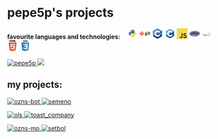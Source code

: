 # pepe5p's projects

**favourite languages and technologies:**
&nbsp;&nbsp;
<code><img height="25" src="https://raw.githubusercontent.com/github/explore/80688e429a7d4ef2fca1e82350fe8e3517d3494d/topics/python/python.png"></code>
<code><img height="25" src="https://raw.githubusercontent.com/github/explore/80688e429a7d4ef2fca1e82350fe8e3517d3494d/topics/git/git.png"></code>
<code><img height="25" src="https://raw.githubusercontent.com/github/explore/80688e429a7d4ef2fca1e82350fe8e3517d3494d/topics/cpp/cpp.png"></code>
<code><img height="25" src="https://raw.githubusercontent.com/github/explore/80688e429a7d4ef2fca1e82350fe8e3517d3494d/topics/c/c.png"></code>
<code><img height="25" src="https://raw.githubusercontent.com/github/explore/80688e429a7d4ef2fca1e82350fe8e3517d3494d/topics/javascript/javascript.png"></code>
<code><img height="25" src="https://raw.githubusercontent.com/github/explore/80688e429a7d4ef2fca1e82350fe8e3517d3494d/topics/php/php.png"></code>
<code><img height="25" src="https://raw.githubusercontent.com/github/explore/80688e429a7d4ef2fca1e82350fe8e3517d3494d/topics/mysql/mysql.png"></code>
<code><img height="25" src="https://raw.githubusercontent.com/github/explore/80688e429a7d4ef2fca1e82350fe8e3517d3494d/topics/html/html.png"></code>
<code><img height="25" src="https://raw.githubusercontent.com/github/explore/80688e429a7d4ef2fca1e82350fe8e3517d3494d/topics/css/css.png"></code>
<!-- <code><img height="30" src="https://raw.githubusercontent.com/github/explore/80688e429a7d4ef2fca1e82350fe8e3517d3494d/topics/nodejs/nodejs.png"></code> -->

<a href="https://github.com/anuraghazra/github-readme-stats">
  <img src="https://github-readme-stats.vercel.app/api?username=pepe5p&show_icons=true&theme=gotham&hide_title=true" alt="pepe5p" />
</a>
<a href="https://github.com/anuraghazra/github-readme-stats">
  <img src="https://github-readme-stats.vercel.app/api/top-langs/?username=pepe5p&theme=gotham&layout=compact" />
</a>

## my projects:
<p>
<a href="https://github.com/pepe5p/ozns-bot">
  <img src="https://user-images.githubusercontent.com/92339606/161807669-48fc7b3d-7e9d-470a-a9df-25e53d7130d0.png" height="400" title="ozns-bot">
</a>
<a href="https://github.com/pepe5p/semeno">
  <img src="https://user-images.githubusercontent.com/92339606/161811678-c496fe90-383b-46be-94d9-1ad048645c32.png" height="400" title="semeno">
</a>
</p>

<p>
<a href="https://github.com/pepe5p/ols">
  <img src="https://user-images.githubusercontent.com/92339606/161812742-4bf5a2ae-45d0-48ff-a315-486e4b1763b7.png" height="400" title="ols">
</a>
<a href="https://github.com/pepe5p/toast_company">
  <img src="https://user-images.githubusercontent.com/92339606/161815204-cf73db6a-83b5-45b4-8d36-58ef8f562164.png" height="400" title="toast_company">
</a>
</p>

<p>
<a href="https://github.com/pepe5p/ozns-mp">
  <img src="https://user-images.githubusercontent.com/92339606/161820782-24830307-6da7-49f6-952d-37afd6eb9f8d.png" height="400" title="ozns-mp">
</a>
<a href="https://github.com/pepe5p/setbol">
  <img src="https://user-images.githubusercontent.com/92339606/161820879-4f7168df-c316-41ad-8282-cc354c7cdd96.png" height="400" title="setbol">
</a>
</p>
